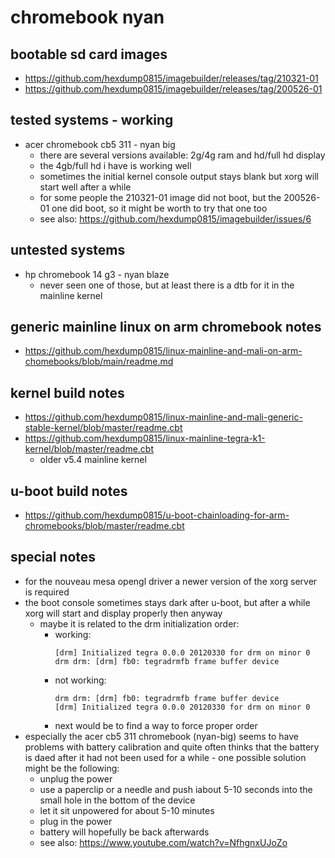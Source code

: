 # chromebook nyan

## bootable sd card images

- https://github.com/hexdump0815/imagebuilder/releases/tag/210321-01
- https://github.com/hexdump0815/imagebuilder/releases/tag/200526-01

## tested systems - working

- acer chromebook cb5 311 - nyan big
  - there are several versions available: 2g/4g ram and hd/full hd display
  - the 4gb/full hd i have is working well
  - sometimes the initial kernel console output stays blank but xorg will start well after a while
  - for some people the 210321-01 image did not boot, but the 200526-01 one did boot, so it might be worth to try that one too
  - see also: https://github.com/hexdump0815/imagebuilder/issues/6

## untested systems

- hp chromebook 14 g3 - nyan blaze
  - never seen one of those, but at least there is a dtb for it in the mainline kernel

## generic mainline linux on arm chromebook notes

- https://github.com/hexdump0815/linux-mainline-and-mali-on-arm-chomebooks/blob/main/readme.md

## kernel build notes

- https://github.com/hexdump0815/linux-mainline-and-mali-generic-stable-kernel/blob/master/readme.cbt
- https://github.com/hexdump0815/linux-mainline-tegra-k1-kernel/blob/master/readme.cbt
  - older v5.4 mainline kernel

## u-boot build notes

- https://github.com/hexdump0815/u-boot-chainloading-for-arm-chromebooks/blob/master/readme.cbt

## special notes

- for the nouveau mesa opengl driver a newer version of the xorg server is required
- the boot console sometimes stays dark after u-boot, but after a while xorg will start and display properly then anyway
  - maybe it is related to the drm initialization order:
    - working:
      ```
      [drm] Initialized tegra 0.0.0 20120330 for drm on minor 0
      drm drm: [drm] fb0: tegradrmfb frame buffer device
      ```
    - not working:
      ```
      drm drm: [drm] fb0: tegradrmfb frame buffer device
      [drm] Initialized tegra 0.0.0 20120330 for drm on minor 0
      ```
    - next would be to find a way to force proper order
- especially the acer cb5 311 chromebook (nyan-big) seems to have problems with battery calibration and quite often thinks that the battery is daed after it had not been used for a while - one possible solution might be the following:
  - unplug the power
  - use a paperclip or a needle and push iabout 5-10 seconds into the small hole in the bottom of the device
  - let it sit unpowered for about 5-10 minutes
  - plug in the power
  - battery will hopefully be back afterwards
  - see also: https://www.youtube.com/watch?v=NfhgnxUJoZo
